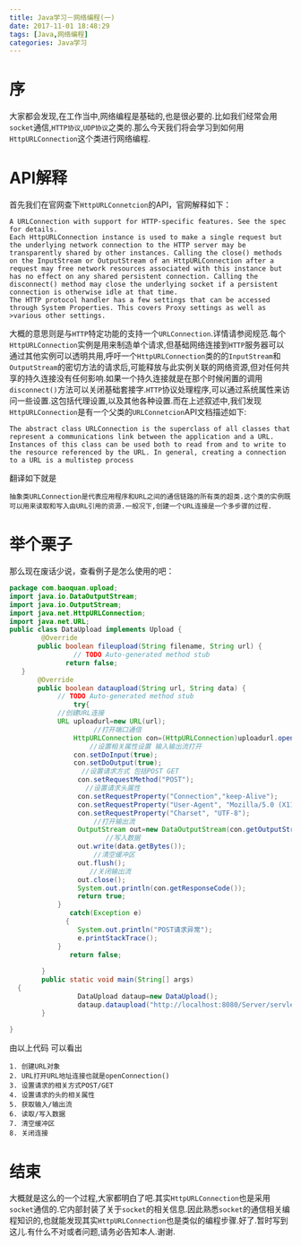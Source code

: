 ```yaml
---
title: Java学习－网络编程(一)
date: 2017-11-01 18:48:29
tags: [Java,网络编程]
categories: Java学习
---
```


# 序
大家都会发现,在工作当中,网络编程是基础的,也是很必要的.比如我们经常会用```socket```通信,```HTTP协议```,```UDP协议```之类的.那么今天我们将会学习到如何用```HttpURLConnection```这个类进行网络编程.
# API解释
首先我们在官网查下```HttpURLConnetcion```的API，官网解释如下：

```
A URLConnection with support for HTTP-specific features. See the spec for details.
Each HttpURLConnection instance is used to make a single request but the underlying network connection to the HTTP server may be transparently shared by other instances. Calling the close() methods on the InputStream or OutputStream of an HttpURLConnection after a request may free network resources associated with this instance but has no effect on any shared persistent connection. Calling the disconnect() method may close the underlying socket if a persistent connection is otherwise idle at that time.
The HTTP protocol handler has a few settings that can be accessed through System Properties. This covers Proxy settings as well as >various other settings.
```

大概的意思则是与```HTTP```特定功能的支持一个```URLConnection```.详情请参阅规范.每个```HttpURLConnection```实例是用来制造单个请求,但基础网络连接到```HTTP```服务器可以通过其他实例可以透明共用,呼吁一个```HttpURLConnection```类的的```InputStream```和```OutputStream```的密切方法的请求后,可能释放与此实例关联的网络资源,但对任何共享的持久连接没有任何影响.如果一个持久连接就是在那个时候闲置的调用```disconnect()```方法可以关闭基础套接字.```HTTP```协议处理程序,可以通过系统属性来访问一些设置.这包括代理设置,以及其他各种设置.而在上述叙述中,我们发现```HttpURLConnection```是有一个父类的```URLConnetcion```API文档描述如下:

```
The abstract class URLConnection is the superclass of all classes that represent a communications link between the application and a URL. Instances of this class can be used both to read from and to write to the resource referenced by the URL. In general, creating a connection to a URL is a multistep process
```

翻译如下就是

```
抽象类URLConnection是代表应用程序和URL之间的通信链路的所有类的超类.这个类的实例既可以用来读取和写入由URL引用的资源.一般况下,创建一个URL连接是一个多步骤的过程.
```

# 举个栗子
那么现在废话少说，查看例子是怎么使用的吧：

```java
package com.baoquan.upload;
import java.io.DataOutputStream;
import java.io.OutputStream;
import java.net.HttpURLConnection;
import java.net.URL;
public class DataUpload implements Upload {
        @Override
       public boolean fileupload(String filename, String url) {
                // TODO Auto-generated method stub
              return false;
   }
       @Override
       public boolean dataupload(String url, String data) {
            // TODO Auto-generated method stub 
                try{
            //创建URL连接
            URL uploadurl=new URL(url);
                     //打开端口通信
                HttpURLConnection con=(HttpURLConnection)uploadurl.openConnection();
                    //设置相关属性设置 输入输出流打开 
                con.setDoInput(true);
                con.setDoOutput(true);
                  //设置请求方式 包括POST GET
                 con.setRequestMethod("POST");
                   //设置请求头属性
                 con.setRequestProperty("Connection","keep-Alive");
                 con.setRequestProperty("User-Agent", "Mozilla/5.0 (X11; Linux x86_64) AppleWebKit/537.36 (KHTML, like Gecko) Ubuntu Chromium/51.0.2704.79 Chrome/51.0.2704.79 Safari/537.36");
                 con.setRequestProperty("Charset", "UTF-8");
                     //打开输出流
                 OutputStream out=new DataOutputStream(con.getOutputStream());   
                        //写入数据
                 out.write(data.getBytes());
                     //清空缓冲区
                 out.flush();
                    //关闭输出流
                 out.close();
                 System.out.println(con.getResponseCode());
                 return true;
            }
               catch(Exception e)
              {
                 System.out.println("POST请求异常");
                 e.printStackTrace();
            }
               return false;
           
        }
        public static void main(String[] args)
  {
                 DataUpload dataup=new DataUpload();
                 dataup.dataupload("http://localhost:8080/Server/servlet/UploadServlet", "你好世界");
        }
      
}

```

由以上代码 可以看出

```
1. 创建URL对象
2. URL打开URL地址连接也就是openConnection()
3. 设置请求的相关方式POST/GET
4. 设置请求的头的相关属性
5. 获取输入/输出流
6. 读取/写入数据
7. 清空缓冲区
8. 关闭连接
```

# 结束
大概就是这么的一个过程,大家都明白了吧.其实```HttpURLConnection```也是采用```socket```通信的.它内部封装了关于```socket```的相关信息.因此熟悉```socket```的通信相关编程知识的,也就能发现其实```HttpURLConnection```也是类似的编程步骤.好了.暂时写到这儿.有什么不对或者问题,请务必告知本人.谢谢.

